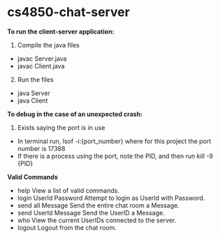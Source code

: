# cs4850-chat-server

**To run the client-server application:**

1. Compile the java files
  - javac Server.java
  - javac Client.java
2. Run the files
  - java Server
  - java Client

**To debug in the case of an unexpected crash:**

1. Exists saying the port is in use
  - In terminal run, lsof -i:{port_number} where for this project the port number is 17388
  - If there is a process using the port, note the PID, and then run kill -9 {PID}

**Valid Commands**
- help
  View a list of valid commands.
- login UserId Password
  Attempt to login as UserId with Password.
- send all Message
  Send the entire chat room a Message.
- send UserId Message
  Send the UserID a Message.
- who
  View the current UserIDs connected to the server.
- logout
  Logout from the chat room.